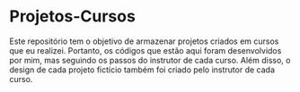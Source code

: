# Projetos-Cursos
Este repositório tem o objetivo de armazenar projetos criados em cursos que eu realizei. Portanto, os códigos que estão aqui foram desenvolvidos por mim, mas seguindo os passos do instrutor de cada curso. Além disso, o design de cada projeto fictício também foi criado pelo instrutor de cada curso.
